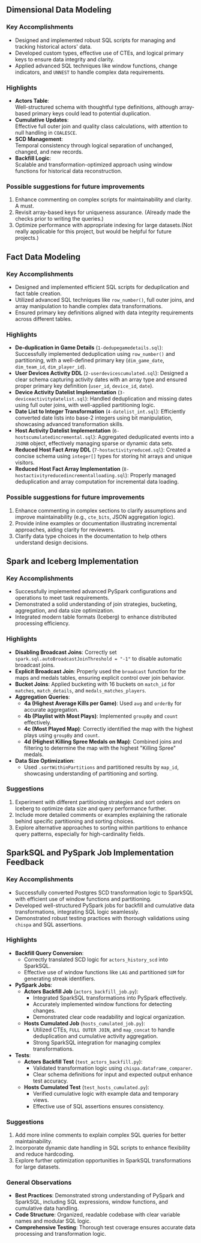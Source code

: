 ## Dimensional Data Modeling

### Key Accomplishments
- Designed and implemented robust SQL scripts for managing and tracking historical actors' data.  
- Developed custom types, effective use of CTEs, and logical primary keys to ensure data integrity and clarity.  
- Applied advanced SQL techniques like window functions, change indicators, and `UNNEST` to handle complex data requirements.  

### Highlights
- **Actors Table**:  
  Well-structured schema with thoughtful type definitions, although array-based primary keys could lead to potential duplication.  
- **Cumulative Updates**:  
  Effective full outer join and quality class calculations, with attention to null handling in `COALESCE`.  
- **SCD Management**:  
  Temporal consistency through logical separation of unchanged, changed, and new records.  
- **Backfill Logic**:  
  Scalable and transformation-optimized approach using window functions for historical data reconstruction.  

### Possible suggestions for future improvements
1. Enhance commenting on complex scripts for maintainability and clarity. A must. 
2. Revisit array-based keys for uniqueness assurance. (Already made the checks prior to writing the queries.)
3. Optimize performance with appropriate indexing for large datasets.(Not really applicable for this project, but would be helpful for future projects.)


## Fact Data Modeling

### Key Accomplishments
- Designed and implemented efficient SQL scripts for deduplication and fact table creation.
- Utilized advanced SQL techniques like `row_number()`, full outer joins, and array manipulation to handle complex data transformations.
- Ensured primary key definitions aligned with data integrity requirements across different tables.

### Highlights
- **De-duplication in Game Details** (`1-dedupegamedetails.sql`):
  Successfully implemented deduplication using `row_number()` and partitioning, with a well-defined primary key (`dim_game_date`, `dim_team_id`, `dim_player_id`).
- **User Devices Activity DDL** (`2-userdevicescumulated.sql`):
  Designed a clear schema capturing activity dates with an array type and ensured proper primary key definition (`user_id`, `device_id`, `date`).
- **Device Activity Datelist Implementation** (`3-deviceactivitydatelist.sql`):
  Handled deduplication and missing dates using full outer joins, with well-applied partitioning logic.
- **Date List to Integer Transformation** (`4-datelist_int.sql`):
  Efficiently converted date lists into base-2 integers using bit manipulation, showcasing advanced transformation skills.
- **Host Activity Datelist Implementation** (`6-hostscumulatedincremental.sql`):
  Aggregated deduplicated events into a `JSONB` object, effectively managing sparse or dynamic data sets.
- **Reduced Host Fact Array DDL** (`7-hostactivityreduced.sql`):
  Created a concise schema using `integer[]` types for storing hit arrays and unique visitors.
- **Reduced Host Fact Array Implementation** (`8-hostactivityreducedincrementalloading.sql`):
  Properly managed deduplication and array computation for incremental data loading.

### Possible suggestions for future improvements
1. Enhance commenting in complex sections to clarify assumptions and improve maintainability (e.g., `cte_bits`, JSON aggregation logic). 
2. Provide inline examples or documentation illustrating incremental approaches, aiding clarity for reviewers.
3. Clarify data type choices in the documentation to help others understand design decisions.


## Spark and Iceberg Implementation

### Key Accomplishments
- Successfully implemented advanced PySpark configurations and operations to meet task requirements.
- Demonstrated a solid understanding of join strategies, bucketing, aggregation, and data size optimization.
- Integrated modern table formats (Iceberg) to enhance distributed processing efficiency.

### Highlights
- **Disabling Broadcast Joins**:
  Correctly set `spark.sql.autoBroadcastJoinThreshold = "-1"` to disable automatic broadcast joins.
- **Explicit Broadcast Join**:
  Properly used the `broadcast` function for the maps and medals tables, ensuring explicit control over join behavior.
- **Bucket Joins**:
  Applied bucketing with 16 buckets on `match_id` for `matches`, `match_details`, and `medals_matches_players`.
- **Aggregation Queries**:
  - **4a (Highest Average Kills per Game)**: Used `avg` and `orderBy` for accurate aggregation.
  - **4b (Playlist with Most Plays)**: Implemented `groupBy` and `count` effectively.
  - **4c (Most Played Map)**: Correctly identified the map with the highest plays using `groupBy` and `count`.
  - **4d (Highest Killing Spree Medals on Map)**: Combined joins and filtering to determine the map with the highest "Killing Spree" medals.
- **Data Size Optimization**:
  - Used `.sortWithinPartitions` and partitioned results by `map_id`, showcasing understanding of partitioning and sorting.

### Suggestions
1. Experiment with different partitioning strategies and sort orders on Iceberg to optimize data size and query performance further.
2. Include more detailed comments or examples explaining the rationale behind specific partitioning and sorting choices.
3. Explore alternative approaches to sorting within partitions to enhance query patterns, especially for high-cardinality fields.


## SparkSQL and PySpark Job Implementation Feedback

### Key Accomplishments
- Successfully converted Postgres SCD transformation logic to SparkSQL with efficient use of window functions and partitioning.
- Developed well-structured PySpark jobs for backfill and cumulative data transformations, integrating SQL logic seamlessly.
- Demonstrated robust testing practices with thorough validations using `chispa` and SQL assertions.

### Highlights
- **Backfill Query Conversion**:
  - Correctly translated SCD logic for `actors_history_scd` into SparkSQL.
  - Effective use of window functions like `LAG` and partitioned `SUM` for generating streak identifiers.
- **PySpark Jobs**:
  - **Actors Backfill Job** (`actors_backfill_job.py`):
    - Integrated SparkSQL transformations into PySpark effectively.
    - Accurately implemented window functions for detecting changes.
    - Demonstrated clear code readability and logical organization.
  - **Hosts Cumulated Job** (`hosts_cumulated_job.py`):
    - Utilized CTEs, `FULL OUTER JOIN`, and `map_concat` to handle deduplication and cumulative activity aggregation.
    - Strong SparkSQL integration for managing complex transformations.
- **Tests**:
  - **Actors Backfill Test** (`test_actors_backfill.py`):
    - Validated transformation logic using `chispa.dataframe_comparer`.
    - Clear schema definitions for input and expected output enhance test accuracy.
  - **Hosts Cumulated Test** (`test_hosts_cumulated.py`):
    - Verified cumulative logic with example data and temporary views.
    - Effective use of SQL assertions ensures consistency.

### Suggestions
1. Add more inline comments to explain complex SQL queries for better maintainability.
2. Incorporate dynamic date handling in SQL scripts to enhance flexibility and reduce hardcoding.
3. Explore further optimization opportunities in SparkSQL transformations for large datasets.

### General Observations
- **Best Practices**: Demonstrated strong understanding of PySpark and SparkSQL, including SQL expressions, window functions, and cumulative data handling.
- **Code Structure**: Organized, readable codebase with clear variable names and modular SQL logic.
- **Comprehensive Testing**: Thorough test coverage ensures accurate data processing and transformation logic.
